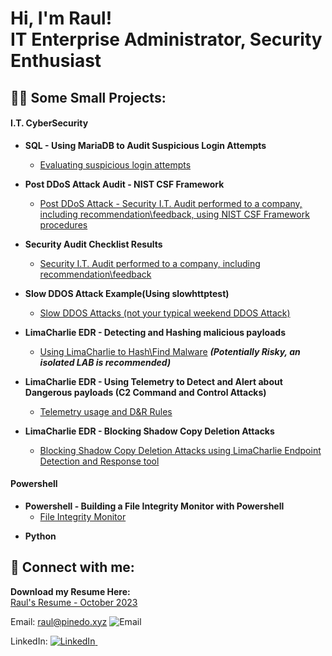 <h1>Hi, I'm Raul! <br/> IT Enterprise Administrator, Security Enthusiast</h1>

<h2>👨‍💻 Some Small Projects:</h2>

<h4>I.T. CyberSecurity</h4>

- <b>SQL - Using MariaDB to Audit Suspicious Login Attempts</b>
  - [Evaluating suspicious login attempts](https://github.com/raulpz/raulpz.github.io/tree/main/SQL-SuspiciousLoginAttempts)

- <b>Post DDoS Attack Audit - NIST CSF Framework</b>
  - [Post DDoS Attack - Security I.T. Audit performed to a company, including recommendation\feedback, using NIST CSF Framework procedures](https://github.com/raulpz/raulpz.github.io/tree/main/NIST%20CSF%20-%20Security%20Audit)

- <b>Security Audit Checklist Results</b>
  - [Security I.T. Audit performed to a company, including recommendation\feedback](https://github.com/raulpz/raulpz.github.io/tree/main/Security-Audit-Checklist-Results)

- <b>Slow DDOS Attack Example(Using slowhttptest)</b>
  - [Slow DDOS Attacks (not your typical weekend DDOS Attack)](https://github.com/raulpz/raulpz.github.io/tree/main/Slow-DDOS%20Attack%20example)

- <b>LimaCharlie EDR - Detecting and Hashing malicious payloads</b>
  - [Using LimaCharlie to Hash\Find Malware](https://github.com/raulpz/raulpz.github.io/tree/main/Observing%20Telemetry%20Data%20to%20create%20Alerts) <b><i>(Potentially Risky, an isolated LAB is recommended)</b></i>

- <b>LimaCharlie EDR - Using Telemetry to Detect and Alert about Dangerous payloads (C2 Command and Control Attacks)</b>
  - [Telemetry usage and D&R Rules](https://github.com/raulpz/raulpz.github.io/tree/main/Detecting%20and%20Hashing%20a%20malicious%20payload%20with%20LimaCharlie%20EDR)

- <b>LimaCharlie EDR - Blocking Shadow Copy Deletion Attacks</b>
  - [Blocking Shadow Copy Deletion Attacks using LimaCharlie Endpoint Detection and Response tool](https://github.com/raulpz/raulpz.github.io/tree/ca332303d22682a0b4cea00cd7da05883a844f46/Blocking%20Shadow%20Copy%20Deletion%20Attacks)
  

<h4>Powershell</h4>

- <b>Powershell - Building a File Integrity Monitor with Powershell</b>
  - [File Integrity Monitor](https://github.com/raulpz/raulpz.github.io/tree/720d76d9c254ff7b7b6b9816dccdcb1bb23222fa/Powershell-Files-Integrity-Monitor)

<!--
  - [Windows EventLog: Failed RDP Logins Source IP to full GeoData Conversion](https://github.com/joshmadakor1/Sentinel-Lab)
  - [JWipe (Disk Wiping Utility)](https://github.com/joshmadakor1/Jwipe.PowerShell)
  - [Active Directory Bulk User Creation](https://github.com/joshmadakor1/AD_PS)
  - [FIM (File Integrity Monitor)](https://github.com/joshmadakor1/PowerShell-Integrity-FIM)
-->
- <b>Python</b>
<!--
   - [Package Delivery Application (Datastructures and Algorithms Demo)](https://github.com/joshmadakor1/Package-Delivery-Pathfinding-Algorithm)
-->

<h2> 🤳 Connect with me:</h2>

<b>Download my Resume Here:</b>
<br>
[Raul's Resume - October 2023](https://drive.filen.io/d/6a2f6626-74e9-4252-a660-16c85f756a3b#xtmzvVjMfSztCA54GZ77n6nD8v1WfsDa)

Email:
<a href="mailto:raul@pinedo.xyz"> raul@pinedo.xyz
  <img src="https://img.icons8.com/material-rounded/24/000000/email.png" alt="Email" title="Email"/>
</a>&nbsp;&nbsp;

LinkedIn:
<a href="https://www.linkedin.com/in/rpinedoz">
  <img src="https://img.icons8.com/material-rounded/24/000000/linkedin.png" alt="LinkedIn" title="LinkedIn"/>
</a>&nbsp;&nbsp;

</div>

<!--
**raulpz/raulpz** is a ✨ _special_ ✨ repository because its `README.md` (this file) appears on your GitHub profile.

Here are some ideas to get you started:

- 🔭 I’m currently working on ...
- 🌱 I’m currently learning ...
- 👯 I’m looking to collaborate on ...
- 🤔 I’m looking for help with ...
- 💬 Ask me about ...
- 📫 How to reach me: ...
- 😄 Pronouns: ...
- ⚡ Fun fact: ...
-->

